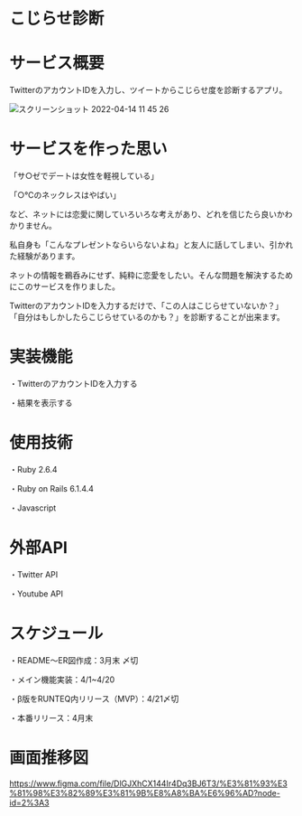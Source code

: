 # こじらせ診断

# サービス概要
TwitterのアカウントIDを入力し、ツイートからこじらせ度を診断するアプリ。

![スクリーンショット 2022-04-14 11 45 26](https://user-images.githubusercontent.com/94876116/164469054-5ea19c34-58a5-4a96-81f5-568449e447e9.png)

# サービスを作った思い
「サ○ゼでデートは女性を軽視している」

「○℃のネックレスはやばい」


など、ネットには恋愛に関していろいろな考えがあり、どれを信じたら良いかわかりません。

私自身も「こんなプレゼントならいらないよね」と友人に話してしまい、引かれた経験があります。

ネットの情報を鵜呑みにせず、純粋に恋愛をしたい。そんな問題を解決するためにこのサービスを作りました。

TwitterのアカウントIDを入力するだけで、「この人はこじらせていないか？」「自分はもしかしたらこじらせているのかも？」を診断することが出来ます。


# 実装機能
・TwitterのアカウントIDを入力する

・結果を表示する

# 使用技術
・Ruby 2.6.4

・Ruby on Rails 6.1.4.4

・Javascript

# 外部API
・Twitter API


・Youtube API

# スケジュール
・README〜ER図作成：3月末 〆切

・メイン機能実装：4/1~4/20

・β版をRUNTEQ内リリース（MVP）：4/21〆切

・本番リリース：4月末

# 画面推移図
https://www.figma.com/file/DlGJXhCX144Ir4Dq3BJ6T3/%E3%81%93%E3%81%98%E3%82%89%E3%81%9B%E8%A8%BA%E6%96%AD?node-id=2%3A3

